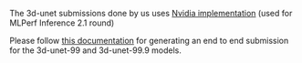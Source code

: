 The 3d-unet submissions done by us uses [Nvidia implementation](https://github.com/mlcommons/ck/tree/master/cm-mlops/script/reproduce-mlperf-inference-nvidia) (used for MLPerf Inference 2.1 round)

Please follow [this documentation](https://github.com/mlcommons/ck/blob/master/cm-mlops/challenge/optimize-mlperf-inference-v3.0-2023/docs/generate-3d-unet-submission.md) for generating an end to end submission for the 3d-unet-99 and 3d-unet-99.9 models. 

